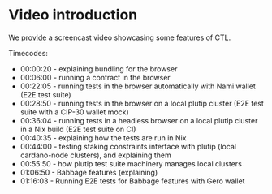 <!-- DOCTOC SKIP -->

# Video introduction

We [provide](https://drive.google.com/file/d/1ELVvL4WLKTQLg4VJMzt0yj8C0H8xsXS1/view?usp=sharing) a screencast video showcasing some features of CTL.

Timecodes:

- 00:00:20 - explaining bundling for the browser
- 00:06:00 - running a contract in the browser
- 00:22:05 - running tests in the browser automatically with Nami wallet (E2E test suite)
- 00:28:50 - running tests in the browser on a local plutip cluster (E2E test suite with a CIP-30 wallet mock)
- 00:36:04 - running tests in a headless browser on a local plutip cluster in a Nix build (E2E test suite on CI)
- 00:40:35 - explaining how the tests are run in Nix
- 00:44:00 - testing staking constraints interface with plutip (local cardano-node clusters), and explaining them
- 00:55:50 - how plutip test suite machinery manages local clusters
- 01:06:50 - Babbage features (explaining)
- 01:16:03 - Running E2E tests for Babbage features with Gero wallet
